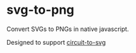 # svg-to-png

Convert SVGs to PNGs in native javascript.

Designed to support [circuit-to-svg](https://github.com/tscircuit/circuit-to-svg)
